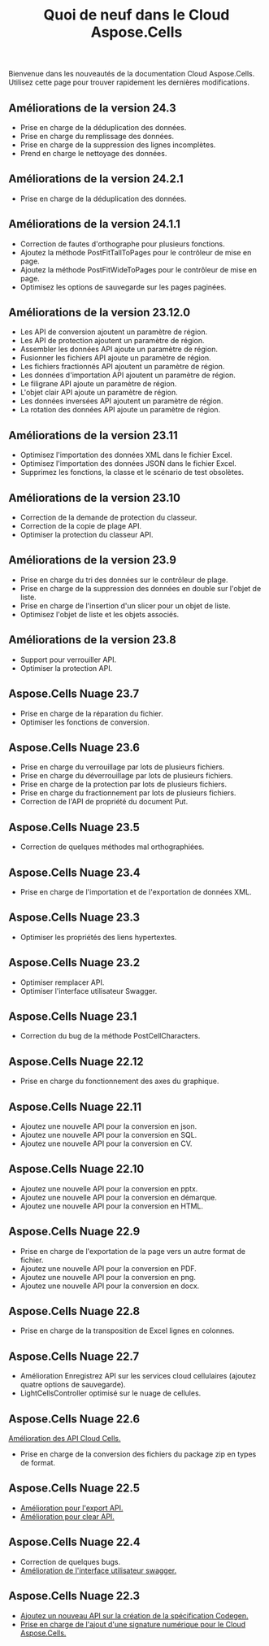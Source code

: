 ﻿---
title: Quoi de neuf dans le Cloud Aspose.Cells
second_title: Aspose.Cells Cloud Documen
linktitle: Qu'est-ce qui est nouveau
type: docs
weight: 5
url: /fr/what-s-new-in-aspose-cells-cloud/
keywords: What's new in aspose cells cloud. Office Excel 2013,  Office Excel 2016,  Office Excel 2019，office Excel 365
description: Cette page décrit les nouvelles fonctionnalités Cloud Aspose.Cells les plus intéressantes introduites dans les versions récentes.
kwords: Excel, Office Cloud, REST API, Feuille de calcul, PDF, CSV, Json, Markdwon, Quoi de neuf dans Aspose.Cells Cloud
---
Bienvenue dans les nouveautés de la documentation Cloud Aspose.Cells. Utilisez cette page pour trouver rapidement les dernières modifications.

## Améliorations de la version 24.3

- Prise en charge de la déduplication des données.
- Prise en charge du remplissage des données.
- Prise en charge de la suppression des lignes incomplètes.
- Prend en charge le nettoyage des données.

## Améliorations de la version 24.2.1

- Prise en charge de la déduplication des données.

## Améliorations de la version 24.1.1

- Correction de fautes d'orthographe pour plusieurs fonctions.
- Ajoutez la méthode PostFitTallToPages pour le contrôleur de mise en page.
- Ajoutez la méthode PostFitWideToPages pour le contrôleur de mise en page.
- Optimisez les options de sauvegarde sur les pages paginées.

## Améliorations de la version 23.12.0

- Les API de conversion ajoutent un paramètre de région.
- Les API de protection ajoutent un paramètre de région.
- Assembler les données API ajoute un paramètre de région.
- Fusionner les fichiers API ajoute un paramètre de région.
- Les fichiers fractionnés API ajoutent un paramètre de région.
- Les données d'importation API ajoutent un paramètre de région.
- Le filigrane API ajoute un paramètre de région.
- L'objet clair API ajoute un paramètre de région.
- Les données inversées API ajoutent un paramètre de région.
- La rotation des données API ajoute un paramètre de région.

## Améliorations de la version 23.11

- Optimisez l'importation des données XML dans le fichier Excel.
- Optimisez l'importation des données JSON dans le fichier Excel.
- Supprimez les fonctions, la classe et le scénario de test obsolètes.

## Améliorations de la version 23.10

- Correction de la demande de protection du classeur.
- Correction de la copie de plage API.
- Optimiser la protection du classeur API.

## Améliorations de la version 23.9

- Prise en charge du tri des données sur le contrôleur de plage.
- Prise en charge de la suppression des données en double sur l'objet de liste.
- Prise en charge de l'insertion d'un slicer pour un objet de liste.
- Optimisez l'objet de liste et les objets associés.

## Améliorations de la version 23.8

- Support pour verrouiller API.
- Optimiser la protection API.

## Aspose.Cells Nuage 23.7

 * Prise en charge de la réparation du fichier.
* Optimiser les fonctions de conversion.


## Aspose.Cells Nuage 23.6

 * Prise en charge du verrouillage par lots de plusieurs fichiers.
 * Prise en charge du déverrouillage par lots de plusieurs fichiers.
 * Prise en charge de la protection par lots de plusieurs fichiers.
 * Prise en charge du fractionnement par lots de plusieurs fichiers.
 * Correction de l'API de propriété du document Put.


## Aspose.Cells Nuage 23.5

 * Correction de quelques méthodes mal orthographiées.


## Aspose.Cells Nuage 23.4

 * Prise en charge de l'importation et de l'exportation de données XML.


## Aspose.Cells Nuage 23.3

 * Optimiser les propriétés des liens hypertextes.


## Aspose.Cells Nuage 23.2

 * Optimiser remplacer API.
* Optimiser l'interface utilisateur Swagger.




## Aspose.Cells Nuage 23.1

 * Correction du bug de la méthode PostCellCharacters.



## Aspose.Cells Nuage 22.12

 * Prise en charge du fonctionnement des axes du graphique.


## Aspose.Cells Nuage 22.11

 * Ajoutez une nouvelle API pour la conversion en json.
 * Ajoutez une nouvelle API pour la conversion en SQL.
 * Ajoutez une nouvelle API pour la conversion en CV.


## Aspose.Cells Nuage 22.10

 * Ajoutez une nouvelle API pour la conversion en pptx.
 * Ajoutez une nouvelle API pour la conversion en démarque.
 * Ajoutez une nouvelle API pour la conversion en HTML.

## Aspose.Cells Nuage 22.9

 * Prise en charge de l'exportation de la page vers un autre format de fichier.
 * Ajoutez une nouvelle API pour la conversion en PDF.
 * Ajoutez une nouvelle API pour la conversion en png.
 * Ajoutez une nouvelle API pour la conversion en docx.

## Aspose.Cells Nuage 22.8

* Prise en charge de la transposition de Excel lignes en colonnes.

## Aspose.Cells Nuage 22.7

* Amélioration Enregistrez API sur les services cloud cellulaires (ajoutez quatre options de sauvegarde).
* LightCellsController optimisé sur le nuage de cellules.

## Aspose.Cells Nuage 22.6

[Amélioration des API Cloud Cells.](/cells/aspose-cells-cloud-22-6-release-notes/)
* Prise en charge de la conversion des fichiers du package zip en types de format.

## Aspose.Cells Nuage 22.5

* [Amélioration pour l'export API.](https://docs.aspose.cloud/cells/export/)
* [Amélioration pour clear API.](https://docs.aspose.cloud/cells/clear/)

## Aspose.Cells Nuage 22.4

* Correction de quelques bugs.
* [Amélioration de l'interface utilisateur swagger.](https://apireference.aspose.cloud/cells/)

## Aspose.Cells Nuage 22.3

* [Ajoutez un nouveau API sur la création de la spécification Codegen.](https://api.aspose.cloud/v3.0/cells/codegen/spec)
* [Prise en charge de l'ajout d'une signature numérique pour le Cloud Aspose.Cells.](/cells/workbook/digital-signature/)

